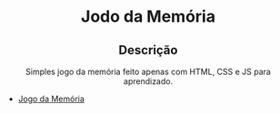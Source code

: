 <h1 align="center"> Jodo da Memória </h1>

<h2 align="center"> Descrição </h2>

<p align="center"> Simples jogo da memória feito apenas com HTML, CSS e JS para aprendizado. </p>

* [Jogo da Memória](https://brianmb900.github.io/Jogo-da-Memoria/)
